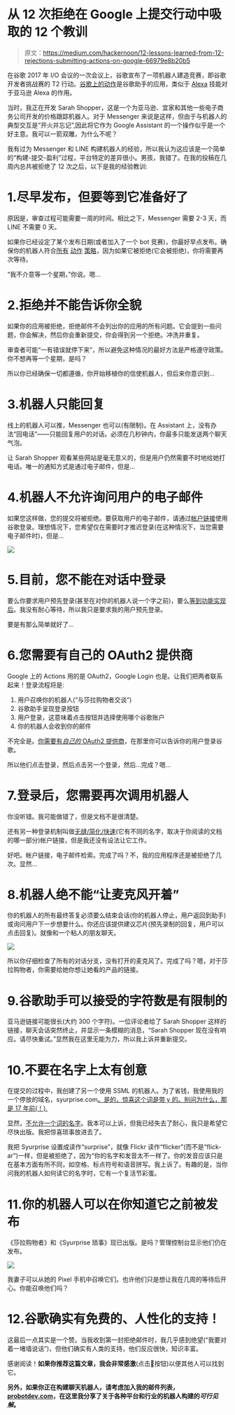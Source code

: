 # 从 12 次拒绝在 Google 上提交行动中吸取的 12 个教训

> 原文：<https://medium.com/hackernoon/12-lessons-learned-from-12-rejections-submitting-actions-on-google-66979e8b20b5>

在谷歌 2017 年 I/O 会议的一次会议上，谷歌宣布了一项机器人建造竞赛，即谷歌开发者挑战赛的 T2 行动。[谷歌上的动作](https://developers.google.com/actions/)是谷歌助手的应用，类似于 [Alexa](https://hackernoon.com/tagged/alexa) 技能对于亚马逊 Alexa 的作用。

当时，我正在开发 Sarah Shopper，这是一个为亚马逊、宜家和其他一些电子商务公司开发的价格跟踪机器人。对于 Messenger 来说是这样，但由于与机器人的典型交互是“开火并忘记”,因此将它作为 Google Assistant 的一个操作似乎是一个好主意。我可以一箭双雕，为什么不呢？

我有过为 Messenger 和 LINE 构建机器人的经验，所以我认为这应该是一个简单的“构建-提交-盈利”过程，平台特定的差异很小。男孩，我错了。在我的投稿在几周内总共被拒绝了 12 次之后，以下是我的经验教训:

# 1.尽早发布，但要等到它准备好了

原因是，审查过程可能需要一周的时间。相比之下，Messenger 需要 2-3 天，而 LINE 不需要 0 天。

如果你已经设定了某个发布日期(或者加入了一个 bot 竞赛)，你最好早点发布。确保你的机器人符合[所有](https://developers.google.com/actions/distribute/) [动作](https://developers.google.com/actions/discovery/checklist) [策略](https://developers.google.com/actions/policies/general-policies)，因为如果它被拒绝(它会被拒绝)，你将需要再次等待。

“我不介意等一个星期，”你说。嗯…

# 2.拒绝并不能告诉你全貌

如果你的应用被拒绝，拒绝邮件不会列出你的应用的所有问题。它会提到一些问题，你会解决，然后你会重新提交，你会得到另一个拒绝。冲洗并重复。

审查者可能“一有错误就停下来”，所以避免这种情况的最好方法是严格遵守政策。你不想再等一个星期，是吗？

所以你已经确保一切都遵循，你开始移植你的信使机器人，但后来你意识到…

# 3.机器人只能回复

线上的机器人可以推，Messenger 也可以(有限制)。在 Assistant 上，没有办法“回电话”——只能回复用户的对话。必须在几秒钟内，你最多只能发送两个聊天气泡。

让 Sarah Shopper 观看某些网站是毫无意义的，但是用户仍然需要不时地给她打电话。唯一的通知方式是通过电子邮件，但是…

# 4.机器人不允许询问用户的电子邮件

如果您这样做，您的提交将被拒绝。要获取用户的电子邮件，请通过[帐户链接](https://developers.google.com/actions/identity/account-linking)使用谷歌登录。理想情况下，您希望仅在需要时才推迟登录(在这种情况下，当您需要电子邮件时)，但是…

![](img/9e72f0bbff63344bbd3866abcede7c21.png)

# 5.目前，您不能在对话中登录

要么你要求用户预先登录(甚至在对你的机器人说一个字之前)，要么[等到功能实现后](https://developers.google.com/actions/identity/account-linking)。我没有耐心等待，所以我只是要求我的用户预先登录。

要是有那么简单就好了…

# 6.您需要有自己的 OAuth2 提供商

Google 上的 Actions 用的是 OAuth2，Google Login 也是。让我们把两者联系起来！登录流程将是:

1.  用户召唤你的机器人(“与莎拉购物者交谈”)
2.  谷歌助手呈现登录按钮
3.  用户登录，这意味着点击按钮并选择使用哪个谷歌账户
4.  你的机器人会收到你的邮件

不完全是。[你需要有*自己的* OAuth2 提供商](https://stackoverflow.com/a/44336364/193550)，在那里你可以告诉你的用户登录谷歌。

所以他们点击登录，然后点击另一个登录，然后…完成？嗯…

# 7.登录后，您需要再次调用机器人

你没听错。我可能做错了，但是文档不是很清楚。

还有另一种登录机制叫做[无缝/简化/快速](https://developers.google.com/actions/identity/oauth2-assertion-flow)(它有不同的名字，取决于你阅读的文档的哪一部分)帐户链接，但是我还没有设法让它工作。

好吧。帐户链接，电子邮件检索。完成了吗？不，我的应用程序还是被拒绝了几次。显然…

# 8.机器人绝不能“让麦克风开着”

你的机器人的所有最终答复必须要么结束会话(你的机器人停止，用户返回到助手)或询问用户下一步想要什么。你还应该提供建议芯片(预先录制的回复，用户可以点击回复)。就像和一个粘人的朋友聊天。

![](img/975ab31c0fc04ab189cdda9a0ca0574d.png)

所以你仔细检查了所有的对话分支，没有打开的麦克风了。完成了吗？嗯，对于莎拉购物者，你需要给她你想让她看的产品的链接。

# 9.谷歌助手可以接受的字符数是有限制的

亚马逊链接可能很长(大约 300 个字符)。一位评论者给了 Sarah Shopper 这样的链接，聊天会话突然终止，并显示一条模糊的消息，“Sarah Shopper 现在没有响应。请尽快重试。”显然我在这里无能为力，所以我上诉并重新提交。

# 10.不要在名字上太有创意

在提交的过程中，我创建了另一个使用 SSML 的机器人。为了省钱，我使用我的一个停放的域名，syurprise.com[。是的，惊喜这个词是带 y 的。别问为什么，那是 17 年前(！).](https://syurprise.com/)

显然，[不允许一个词的名字](https://developers.google.com/actions/policies/general-policies#name_requirements)。我本可以上诉，但我已经失去了耐心，我只是希望它尽快出版。我把惊喜琐事放进去了。

我把 Syurprise 设置成读作“surprise”，就像 Flickr 读作“flicker”(而不是“flick-ar”)一样，但是被拒绝了，因为“你的名字和发音太不一样了。你的发音应该只是在基本方面有所不同，如空格、标点符号和语音拼写。我上诉了。有趣的是，当你问我的机器人如何读它的名字时，它有一个复活节彩蛋。

# 11.你的机器人可以在你知道它之前被发布

《莎拉购物者》和《Syurprise 琐事》现已出版。是吗？管理控制台显示他们仍在发布。

![](img/4bc59c0c08ee3efbebdaf3afacc39b5a.png)

我妻子可以从她的 Pixel 手机中召唤它们。也许他们只是想让我在几周的等待后开心。你能召唤他们吗？

# 12.谷歌确实有免费的、人性化的支持！

这最后一点其实是一个赞。当我收到第一封拒绝邮件时，我几乎感到绝望(“我要对着一堵墙说话”)，但他们确实有人类的支持，他们反应很快，知识丰富。

感谢阅读！**如果你推荐这篇文章，我会非常感激**(点击👏按钮)以便其他人可以找到它。

**另外，如果你正在构建聊天机器人，请考虑加入我的邮件列表，**[**probotdev.com**](https://probotdev.com/landing/tobotornot)**，在这里我分享了关于各种平台和行业的机器人构建的*可行见解*。**